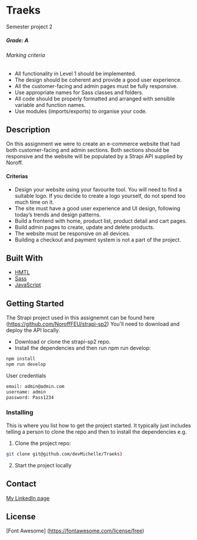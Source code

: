 # Traeks
Semester project 2

##### Grade: A
###### Marking criteria
- All functionality in Level 1 should be implemented.
- The design should be coherent and provide a good user experience.
- All the customer-facing and admin pages must be fully responsive.
- Use appropriate names for Sass classes and folders.
- All code should be properly formatted and arranged with sensible variable and function names.
- Use modules (imports/exports) to organise your code.

## Description

On this assignment we were to create an e-commerce website that had both customer-facing and admin sections. 
Both sections should be responsive and the website will be populated by a Strapi API supplied by Noroff.

#### Criterias
- Design your website using your favourite tool. You will need to find a suitable logo. If you decide to create a logo yourself, do not spend too much time on it.
- The site must have a good user experience and UI design, following today’s trends and design patterns.
- Build a frontend with home, product list, product detail and cart pages.
- Build admin pages to create, update and delete products.
- The website must be responsive on all devices.
- Building a checkout and payment system is not a part of the project.


## Built With

- [HMTL](https://html.com)
- [Sass](https://sass-lang.com)
- [JavaScript](https://javascript.com/)


## Getting Started

The Strapi project used in this assignemnt can be found here (https://github.com/NoroffFEU/strapi-sp2)
You'll need to download and deploy the API locally. 

- Download or clone the strapi-sp2 repo.
- Install the dependencies and then run npm run develop:
```bash
npm install
npm run develop
```

User credentials
```bash
email: admin@admin.com
username: admin
password: Pass1234
```

### Installing

This is where you list how to get the project started. It typically just includes telling a person to clone the repo and then to install the dependencies e.g.

1. Clone the project repo:

```bash
git clone git@github.com/devMichelle/Traeks)
```

2. Start the project locally


## Contact

[My LinkedIn page](https://www.linkedin.com/in/michelle-kristine-narverud-11052715b/)

## License

[Font Awesome] (https://fontawesome.com/license/free)


